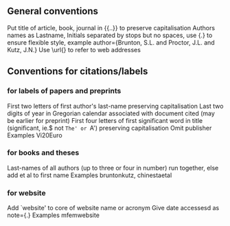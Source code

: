 ## General conventions
Put title of article, book, journal in {{..}} to preserve capitalisation
Authors names as Lastname, Initials separated by stops but no spaces, use {.} to ensure flexible style,
example author={Brunton, S.L. and Proctor, J.L. and Kutz, J.N.}
Use \url{} to refer to web addresses

## Conventions for citations/labels

###  for labels of papers and preprints
First two letters of first author's last-name preserving capitalisation
Last two digits of year in Gregorian calendar associated with document cited (may be earlier for preprint)
First four letters of first significant word in title (significant, ie.$ not `The' or `A')
preserving capitalisation
Omit publisher
Examples Vi20Euro

###  for books and theses
Last-names of all authors (up to three or four in number) run together, else add et al to first name
Examples bruntonkutz, chinestaetal

###  for website
Add `website' to core of website name or acronym
Give date accessesd as note={.}
Examples mfemwebsite
